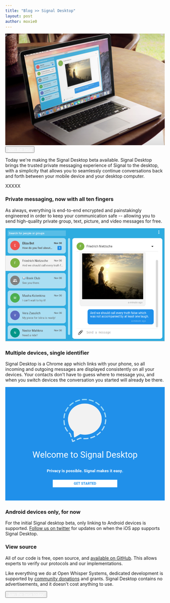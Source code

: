 ```yaml
---
title: "Blog >> Signal Desktop"
layout: post
author: moxie0
---
```


<img src="/blog/images/signal-desktop-fred.jpg" alt="Signal Desktop"/>

<button type="button" class="btn btn-info install">
  <a href="#" class="prefinery-form-cta" style="color: white;">Join the beta</a>
</button>

Today we're making the Signal Desktop beta available. Signal Desktop brings the
trusted private messaging experience of Signal to the desktop, with a simplicity
that allows you to seamlessly continue conversations back and forth between
your mobile device and your desktop computer.

XXXXX

### Private messaging, now with all ten fingers

As always, everything is end-to-end encrypted and painstakingly engineered in order to keep your communication
safe -- allowing you to send high-quality private group, text, picture, and video messages for free.

<img src="/blog/images/signal-desktop-screenshot.png"/>

### Multiple devices, single identifier

Signal Desktop is a Chrome app which links with your phone, so all incoming and outgoing messages
are displayed consistently on all your devices.  Your contacts don't have to guess
where to message you, and when you switch devices the conversation you started
will already be there.

<img src="/blog/images/signal-desktop-splash.png"/>

### Android devices only, for now

For the initial Signal desktop beta, only linking to Android devices is supported.
[Follow us on twitter](https://twitter.com/whispersystems) for updates on when the
iOS app supports Signal Desktop.

### View source

All of our code is free, open source, and [available on GitHub](https://github.com/WhisperSystems).  This allows experts
to verify our protocols and our implementations.

Like everything we do at Open Whisper Systems, dedicated development is supported by
[community donations](https://freedom.press/bundle/encryption-tools-journalists) and grants. Signal Desktop contains
no advertisements, and it doesn't cost anything to use.

<button type="button" class="btn btn-info install">
  <a href="#" class="prefinery-form-cta" style="color: white;">Join the beta today!</a>
</button>